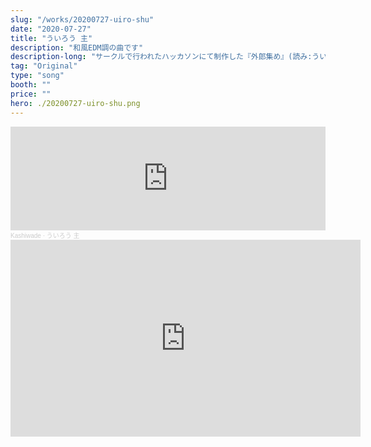 ```yaml
---
slug: "/works/20200727-uiro-shu"
date: "2020-07-27"
title: "ういろう 主"
description: "和風EDM調の曲です"
description-long: "サークルで行われたハッカソンにて制作した『外郎集め』(読み:ういろうあつめ)という弾幕系シューティングゲームのゲーム場面での曲を作りました。ループを想定して作っています"
tag: "Original"
type: "song"
booth: ""
price: ""
hero: ./20200727-uiro-shu.png
---
```


<iframe width="100%" height="166" scrolling="no" frameborder="no" allow="autoplay" src="https://w.soundcloud.com/player/?url=https%3A//api.soundcloud.com/tracks/869269282&color=%23ff5500&auto_play=false&hide_related=false&show_comments=true&show_user=true&show_reposts=false&show_teaser=true"></iframe><div style="font-size: 10px; color: #cccccc;line-break: anywhere;word-break: normal;overflow: hidden;white-space: nowrap;text-overflow: ellipsis; font-family: Interstate,Lucida Grande,Lucida Sans Unicode,Lucida Sans,Garuda,Verdana,Tahoma,sans-serif;font-weight: 100;"><a href="https://soundcloud.com/kashiwade" title="Kashiwade" target="_blank" style="color: #cccccc; text-decoration: none;">Kashiwade</a> · <a href="https://soundcloud.com/kashiwade/klwfukxvcx2c" title="ういろう 主" target="_blank" style="color: #cccccc; text-decoration: none;">ういろう 主</a></div>

<iframe width="560" height="315" src="https://www.youtube.com/embed/zYbAoFIqKk0" title="YouTube video player" frameborder="0" allow="accelerometer; autoplay; clipboard-write; encrypted-media; gyroscope; picture-in-picture" allowfullscreen></iframe>


